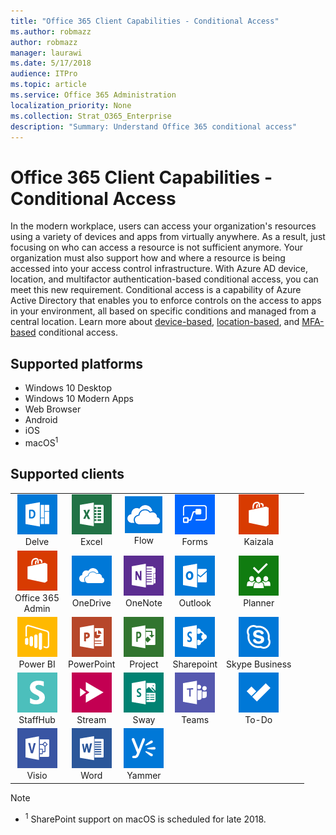 ```yaml
---
title: "Office 365 Client Capabilities - Conditional Access"
ms.author: robmazz
author: robmazz
manager: laurawi
ms.date: 5/17/2018
audience: ITPro
ms.topic: article
ms.service: Office 365 Administration
localization_priority: None
ms.collection: Strat_O365_Enterprise
description: "Summary: Understand Office 365 conditional access"
---
```


# Office 365 Client Capabilities - Conditional Access

In the modern workplace, users can access your organization's resources using a variety of devices and apps from virtually anywhere. As a result, just focusing on who can access a resource is not sufficient anymore. Your organization must also support how and where a resource is being accessed into your access control infrastructure. With Azure AD device, location, and multifactor authentication-based conditional access, you can meet this new requirement. Conditional access is a capability of Azure Active Directory that enables you to enforce controls on the access to apps in your environment, all based on specific conditions and managed from a central location. Learn more about [device-based](https://docs.microsoft.com/azure/active-directory/active-directory-conditional-access-policy-connected-applications), [location-based](https://docs.microsoft.com/azure/active-directory/active-directory-conditional-access-locations), and [MFA-based](https://docs.microsoft.com/azure/active-directory/active-directory-conditional-access-conditions#users-and-groups) conditional access.

## Supported platforms

 - Windows 10 Desktop
 - Windows 10 Modern Apps
 - Web Browser
 - Android
 - iOS
 - macOS<sup>1</sup>

## Supported clients

| | | | | | |
|:---:|:---:|:---:|:---:|:---:|:---:|
| ![Delve icon](images/o365-delve-64x64.png) <br> Delve | ![Excel icon](images/o365-excel-64x64.png) <br> Excel | ![Flow icon](images/onedriveforbusiness_solid_60x60.png) <br> Flow | ![Forms icon](images/o365-flow-64x64.png) <br> Forms | ![Kaizala icon](images/o365-officestore-64x64.png) <br> Kaizala 
| ![Office 365 Admin icon](images/o365-officestore-64x64.png) <br> Office 365 <br> Admin | ![OneDrive for Business icon](images/o365-OneDrive-64x64.png) <br> OneDrive | ![OneNote icon](images/o365-OneNote-64x64.png) <br> OneNote | ![Outlook icon](images/o365-outlook-64x64.png) <br> Outlook | ![Planner icon](images/o365-planner-64x64.png) <br> Planner 
| ![PowerBI icon](images/o365-powerbi-64x64.png) <br> Power BI | ![PowerPoint icon](images/o365-powerpoint-64x64.png) <br> PowerPoint | ![Project icon](images/o365-project-64x64.png) <br> Project | ![SharePoint icon](images/o365-sharepoint-64x64.png) <br> Sharepoint | ![Skype for Business icon](images/o365-skypeforbusiness-64x64.png) <br> Skype Business 
| ![StaffHub icon](images/o365-staffhub-64x64.png) <br> StaffHub | ![Stream icon](images/o365-stream-64x64.png) <br> Stream | ![Sway icon](images/o365-sway-64x64.png) <br> Sway | ![Teams icon](images/o365-teams-64x64.png) <br> Teams | ![To-Do icon](images/o365-todo-64x64.png) <br> To-Do 
| ![Visio icon](images/o365-visio-64x64.png) <br> Visio | ![Word icon](images/o365-word-64x64.png) <br> Word | ![Yammer icon](images/o365-yammer-64x64.png) <br> Yammer

> [!NOTE]
> - <sup>1</sup> SharePoint support on macOS is scheduled for late 2018. 